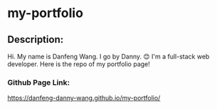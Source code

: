 # my-portfolio

## Description:

Hi. My name is Danfeng Wang. I go by Danny. 😊 I'm a full-stack web developer. Here is the repo of my portfolio page!

### Github Page Link:

https://danfeng-danny-wang.github.io/my-portfolio/
